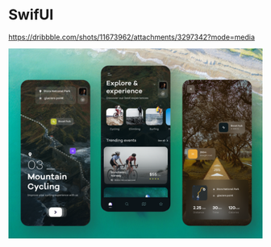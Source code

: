 #  SwifUI


https://dribbble.com/shots/11673962/attachments/3297342?mode=media

![alt text](https://github.com/serhatssezen/tourapp/blob/main/design/design.png?raw=true)
